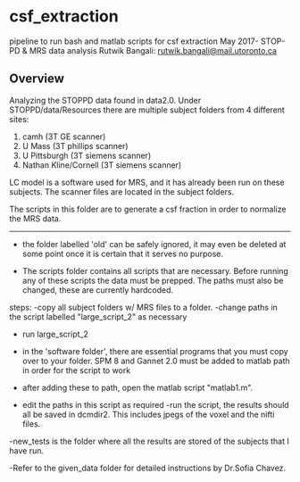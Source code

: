 # csf_extraction
pipeline to run bash and matlab scripts for csf extraction
May 2017- STOP-PD & MRS data analysis
Rutwik Bangali: rutwik.bangali@mail.utoronto.ca

Overview
-------------------------------------------------------------------
Analyzing the STOPPD data found in data2.0. Under STOPPD/data/Resources
there are multiple subject folders from 4 different sites:
1. camh (3T GE scanner)
2. U Mass (3T phillips scanner)
3. U Pittsburgh (3T siemens scanner)
4. Nathan Kline/Cornell (3T siemens scanner)

LC model is a software used for MRS, and it has already been run on these subjects. The scanner files are located in the subject folders.

The scripts in this folder are to generate a csf fraction in order to normalize the MRS data.


-------------------------------------------------------------------
- the folder labelled 'old' can be safely ignored, it may even be    	deleted at some point once it is certain that it serves no purpose.

- The scripts folder contains all scripts that are necessary. Before running any of these scripts the data must be prepped. The paths must also be changed, these are currently hardcoded.

steps:
-copy all subject folders w/ MRS files to a folder.
-change paths in the script labelled "large_script_2" as necessary
- run large_script_2


- in the 'software folder', there are essential programs that you must copy over to your folder. SPM 8 and Gannet 2.0 must be added to matlab path in order for the script to work

- after adding these to path, open the matlab script "matlab1.m".
- edit the paths in this script as required
-run the script, the results should all be saved in dcmdir2. This includes jpegs of the voxel and the nifti files. 

-new_tests is the folder where all the results are stored of the subjects that I have run.

-Refer to the given_data folder for detailed instructions by Dr.Sofia Chavez.
